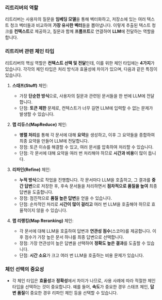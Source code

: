 ### 리트리버의 역할
리트리버는 사용자의 질문을 **임베딩 모델**을 통해 벡터화하고, 저장소에 있는 여러 텍스트 청크 벡터들과 비교하여 **가장 유사한 벡터**들을 뽑아냅니다. 이렇게 추출된 텍스트 청크를 **컨텍스트**로 제공하고, 질문과 함께 **프롬프트**로 연결하여 **LLM**에 전달하는 역할을 합니다.

### 리트리버 관련 체인 타입
리트리버의 핵심 역할은 **컨텍스트 선택 및 전달**인데, 이를 위한 체인 타입에는 **4가지**가 있습니다. 각각의 체인 타입은 처리 방식과 효율성에 차이가 있으며, 다음과 같은 특징이 있습니다.

1. **스태프(Stuff)** 체인:
   - 가장 **단순한 방식**으로, 사용자의 질문과 관련된 문서들을 한 번에 LLM에 전달합니다.
   - 단점: **토큰 제한** 문제로, 컨텍스트가 너무 길면 LLM에 입력할 수 없는 문제가 발생할 수 있습니다.

2. **맵 리듀스(MapReduce)** 체인:
   - **병렬 처리**를 통해 각 문서에 대해 **요약**을 생성하고, 이후 그 요약들을 종합하여 최종 요약을 만들어 LLM에 전달합니다.
   - 장점: 토큰 이슈를 해결할 수 있고, 여러 문서를 압축하여 처리할 수 있습니다.
   - 단점: 각 문서에 대해 요약을 여러 번 처리해야 하므로 **시간과 비용**이 많이 듭니다.

3. **리파인(Refine)** 체인:
   - **누적 방식**으로 작업을 진행합니다. 각 문서마다 LLM을 호출하고, 그 결과를 **중간 답변**으로 저장한 후, 후속 문서들을 처리하면서 **점차적으로 품질을 높여** 최종 답변을 도출합니다.
   - 장점: 점진적으로 **품질 높은 답변**을 얻을 수 있습니다.
   - 단점: 순차적인 처리로 **시간이 많이 걸리고** 여러 번 LLM을 호출해야 하므로 효율적이지 않을 수 있습니다.

4. **맵 리랭킹(Map Reranking)** 체인:
   - 각 문서에 대해 LLM을 호출하여 답변과 **연관성 점수**(스코어)를 제공합니다. 이후 점수가 가장 높은 문서 하나를 최종 답변으로 선택합니다.
   - 장점: 가장 연관성이 높은 답변을 선택하여 **정확도 높은 결과**를 도출할 수 있습니다.
   - 단점: **시간 소요**가 크고 여러 번 LLM을 호출하는 비용 문제가 있습니다.

### 체인 선택의 중요성
- 각 체인 타입은 **효율성**과 **정확성**에서 차이가 나므로, 사용 사례에 따라 적절한 체인 타입을 선택하는 것이 중요합니다. 예를 들어, **속도**가 중요한 경우 스태프 체인, **답변 품질**이 중요한 경우 리파인 체인 등을 선택할 수 있습니다.